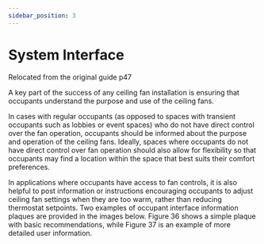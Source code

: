 ```yaml
---
sidebar_position: 3
---
```


# System Interface

Relocated from the original guide p47

A key part of the success of any ceiling fan installation is ensuring that occupants understand the purpose
and use of the ceiling fans.

In cases with regular occupants (as opposed to spaces with transient occupants such as lobbies or event
spaces) who do not have direct control over the fan operation, occupants should be informed about the
purpose and operation of the ceiling fans. Ideally, spaces where occupants do not have direct control
over fan operation should also allow for flexibility so that occupants may find a location within the space
that best suits their comfort preferences.

In applications where occupants have access to fan controls, it is also helpful to post information or
instructions encouraging occupants to adjust ceiling fan settings when they are too warm, rather than
reducing thermostat setpoints. Two examples of occupant interface information plaques are provided in
the images below. Figure 36 shows a simple plaque with basic recommendations, while Figure 37 is an
example of more detailed user information.